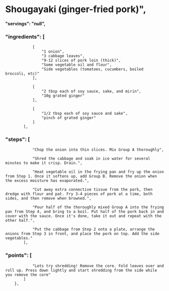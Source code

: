 # Shougayaki (ginger-fried pork)",

#### "servings": "null",
### "ingredients": [
                [
                    "1 onion",
                    "3 cabbage leaves",
                    "9-12 slices of pork loin (thick)",
                    "Some vegetable oil and flour",
                    "Side vegetables (tomatoes, cucumbers, boiled broccoli, etc)"
                ],

                [
                    "2 tbsp each of soy sauce, sake, and mirin",
                    "10g grated ginger"
                ],

                [
                    "1/2 tbsp each of soy sauce and sake",
                    "pinch of grated ginger"
                ]
            ],
            
### "steps": [
                "Chop the onion into thin slices. Mix Group A thoroughly",

                "Shred the cabbage and soak in ice water for several minutes to make it crisp. Drain.",

                "Heat vegetable oil in the frying pan and fry up the onion from Step 1. Once it softens up, add Group B. Remove the onion when the excess moisture has evaporated.",

                "Cut away extra connective tissue from the pork, then dredge with flour and pat. Fry 3-4 pieces of pork at a time, both sides, and then remove when browned.",

                "Pour half of the thoroughly mixed Group A into the frying pan from Step 4, and bring to a boil. Put half of the pork back in and cover with the sauce. Once it's done, take it out and repeat with the other half.",

                "Put the cabbage from Step 2 onto a plate, arrange the onions from Step 3 in front, and place the pork on top. Add the side vegetables."
            ],


### "points": [
                "Lets try shredding! Remove the core. Fold leaves over and roll up. Press down lightly and start shredding from the side while you remove the core"
            ]
        },
